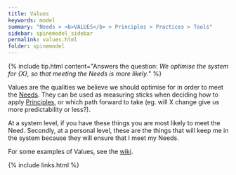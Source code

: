 ```yaml
---
title: Values
keywords: model
summary: "Needs > <b>VALUES</b> > Principles > Practices > Tools"
sidebar: spinemodel_sidebar
permalink: values.html
folder: spinemodel
---
```


{% include tip.html content="Answers the question: *We optimise the system for {X}, so that meeting the Needs is more likely.*" %}

Values are the qualities we believe we should optimise for in order to meet the [Needs](/needs). They can be used as measuring sticks when deciding how to apply [Principles](/principles), or which path forward to take (eg. will X change give us more predictability or less?).

At a system level, if you have these things you are most likely to meet the Need. Secondly, at a personal level, these are the things that will keep me in the system because they will ensure that I meet my Needs.

For some examples of Values, see the [wiki](http://spine.wiki/values.html).


{% include links.html %}
